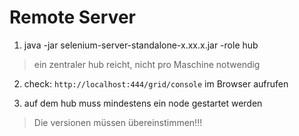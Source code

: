 Remote Server
=============

1. java -jar selenium-server-standalone-x.xx.x.jar -role hub
> ein zentraler hub reicht, nicht pro Maschine notwendig

2. check:
`http://localhost:444/grid/console`
im Browser aufrufen

3. auf dem hub muss mindestens ein node gestartet werden




> Die versionen müssen übereinstimmen!!!